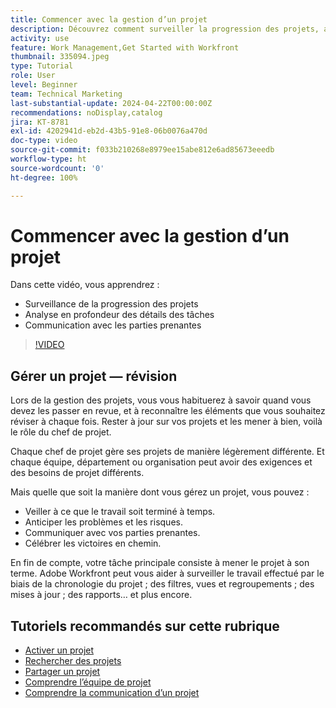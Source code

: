 ```yaml
---
title: Commencer avec la gestion d’un projet
description: Découvrez comment surveiller la progression des projets, analyser en profondeur les détails des tâches et communiquer avec les parties prenantes.
activity: use
feature: Work Management,Get Started with Workfront
thumbnail: 335094.jpeg
type: Tutorial
role: User
level: Beginner
team: Technical Marketing
last-substantial-update: 2024-04-22T00:00:00Z
recommendations: noDisplay,catalog
jira: KT-8781
exl-id: 4202941d-eb2d-43b5-91e8-06b0076a470d
doc-type: video
source-git-commit: f033b210268e8979ee15abe812e6ad85673eeedb
workflow-type: ht
source-wordcount: '0'
ht-degree: 100%

---
```


# Commencer avec la gestion d’un projet

Dans cette vidéo, vous apprendrez :

* Surveillance de la progression des projets
* Analyse en profondeur des détails des tâches
* Communication avec les parties prenantes

>[!VIDEO](https://video.tv.adobe.com/v/335094/?quality=12&learn=on)

## Gérer un projet — révision

Lors de la gestion des projets, vous vous habituerez à savoir quand vous devez les passer en revue, et à reconnaître les éléments que vous souhaitez réviser à chaque fois. Rester à jour sur vos projets et les mener à bien, voilà le rôle du chef de projet.

Chaque chef de projet gère ses projets de manière légèrement différente. Et chaque équipe, département ou organisation peut avoir des exigences et des besoins de projet différents.

Mais quelle que soit la manière dont vous gérez un projet, vous pouvez :

* Veiller à ce que le travail soit terminé à temps.
* Anticiper les problèmes et les risques.
* Communiquer avec vos parties prenantes.
* Célébrer les victoires en chemin.

En fin de compte, votre tâche principale consiste à mener le projet à son terme. Adobe Workfront peut vous aider à surveiller le travail effectué par le biais de la chronologie du projet ; des filtres, vues et regroupements ; des mises à jour ; des rapports… et plus encore.

<!---
learn more urls
3 universal principles of project management
What is a project manager?
Project management knowledge areas
9 best practices for effective project management
10 work management problems and how to solve them
--->

## Tutoriels recommandés sur cette rubrique

* [Activer un projet](/help/manage-work/projects/take-a-project-live.md)
* [Rechercher des projets](/help/manage-work/projects/find-projects.md)
* [Partager un projet](/help/manage-work/projects/share-a-project.md)
* [Comprendre l’équipe de projet](/help/manage-work/projects/understand-the-project-team.md)
* [Comprendre la communication d’un projet](/help/manage-work/projects/understand-project-communication.md)
